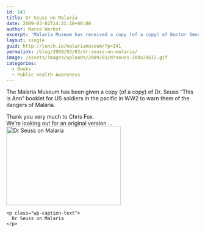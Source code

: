 ```yaml
---
id: 141
title: Dr Seuss on Malaria
date: 2009-03-02T14:21:18+00:00
author: Marco Herbst
excerpt: 'Malaria Museum has received a copy (of a copy) of Doctor Seuss “This is Ann”. We are looking for an original version. '
layout: single
guid: http://lunch.ie/malariamuseum/?p=141
permalink: /blog/2009/03/02/dr-seuss-on-malaria/
image: /assets/images/uploads/2009/03/drseuss-300x20612.gif
categories:
  - Books
  - Public Health Awareness
---
```

The Malaria Museum has been given a copy (of a copy) of Dr. Seuss &#8220;This is Ann&#8221; booklet for US soldiers in the pacific in WW2 to warn them of the dangers of Malaria.

<div>
  Thank you very much to Chris Fox.
</div>

<div>
  We&#8217;re looking out for an original version &#8230;
</div>

<div>
</div>

<div>
  <div id="attachment_274" style="width: 310px" class="wp-caption alignnone">
    <a href="http://www.malariamuseum.de/assets/images/uploads/2009/03/drseuss.gif"><img class="size-medium wp-image-274" title="Dr Seuss on Malaria" alt="Dr Seuss on Malaria" src="http://www.malariamuseum.de/assets/images/uploads/2009/03/drseuss-300x206.gif" width="300" height="206" /></a>
    
    <p class="wp-caption-text">
      Dr Seuss on Malaria
    </p>
  </div>
</div>